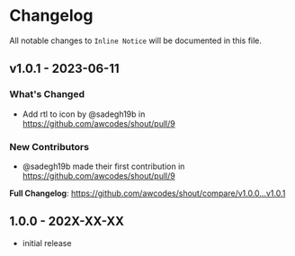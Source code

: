 # Changelog

All notable changes to `Inline Notice` will be documented in this file.

## v1.0.1 - 2023-06-11

### What's Changed

- Add rtl to icon by @sadegh19b in https://github.com/awcodes/shout/pull/9

### New Contributors

- @sadegh19b made their first contribution in https://github.com/awcodes/shout/pull/9

**Full Changelog**: https://github.com/awcodes/shout/compare/v1.0.0...v1.0.1

## 1.0.0 - 202X-XX-XX

- initial release
